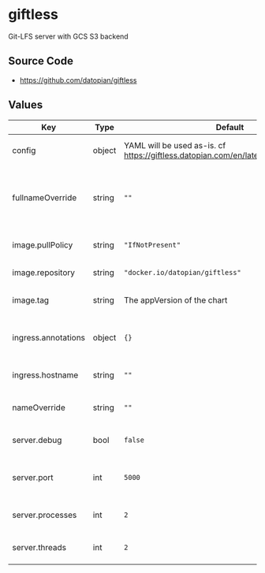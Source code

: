 # giftless

Git-LFS server with GCS S3 backend

## Source Code

* <https://github.com/datopian/giftless>

## Values

| Key | Type | Default | Description |
|-----|------|---------|-------------|
| config | object | YAML will be used as-is.  cf https://giftless.datopian.com/en/latest/configuration.html | Configuration for giftless server |
| fullnameOverride | string | `""` | Override the full name for resources (includes the release name) |
| image.pullPolicy | string | `"IfNotPresent"` | Pull policy for the giftless image |
| image.repository | string | `"docker.io/datopian/giftless"` | Giftless image to use |
| image.tag | string | The appVersion of the chart | Tag of giftless image to use |
| ingress.annotations | object | `{}` | Additional annotations to add to the ingress |
| ingress.hostname | string | `""` | FQDN of giftless ingress |
| nameOverride | string | `""` | Override the base name for resources |
| server.debug | bool | `false` | Turn on debugging mode |
| server.port | int | `5000` | Port for giftless server to listen on |
| server.processes | int | `2` | Number of processes for server |
| server.threads | int | `2` | Number of threads per process |
